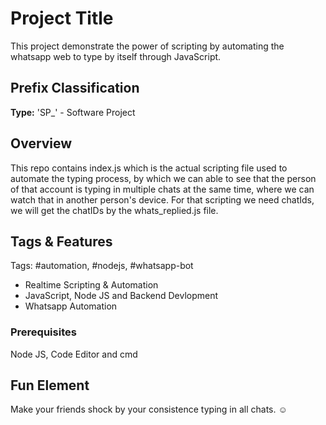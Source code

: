 # Project Title

This project demonstrate the power of scripting by automating the whatsapp web to type by itself through JavaScript.

## Prefix Classification

**Type:** 'SP_' - Software Project

## Overview

This repo contains index.js which is the actual scripting file used to automate the typing process, by which we can able
to see that the person of that account is typing in multiple chats at the same time, where we can watch that in 
another person's device. For that scripting we need chatIds, we will get the chatIDs by the whats_replied.js file.

## Tags & Features

Tags: #automation, #nodejs, #whatsapp-bot
- Realtime Scripting & Automation
- JavaScript, Node JS and Backend Devlopment
- Whatsapp Automation

### Prerequisites
Node JS, Code Editor and cmd

## Fun Element
Make your friends shock by your consistence typing in all chats. ☺️

